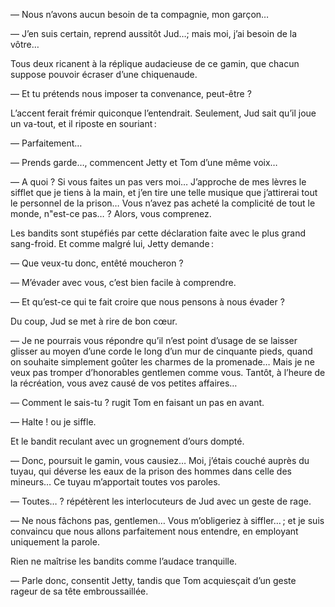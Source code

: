 — Nous n’avons aucun besoin de ta compagnie, mon garçon…

— J’en suis certain, reprend aussitôt Jud…; mais moi, j’ai besoin de la vôtre…

Tous deux ricanent à la réplique audacieuse de ce gamin, que
chacun suppose pouvoir écraser d’une chiquenaude.

— Et tu prétends nous imposer ta convenance, peut-être ?

L’accent ferait frémir quiconque l’entendrait. Seulement, Jud sait qu’il joue un va-tout, et il riposte en souriant :

— Parfaitement…

— Prends garde…, commencent Jetty et Tom d’une même voix…

— A quoi ? Si vous faites un pas vers moi… J’approche de mes lèvres le sifflet que je tiens à la main, et j’en tire une telle musique que j’attirerai tout le personnel de la prison… Vous n’avez pas acheté la complicité de tout le monde, n"est-ce pas… ? Alors, vous comprenez.

Les bandits sont stupéfiés par cette déclaration faite avec le plus grand sang-froid. Et comme malgré lui, Jetty demande :

— Que veux-tu donc, entêté moucheron ?

— M’évader avec vous, c’est bien facile à comprendre.

— Et qu’est-ce qui te fait croire que nous pensons à nous évader ?

Du coup, Jud se met à rire de bon cœur.

— Je ne pourrais vous répondre qu’il n’est point d’usage de se laisser glisser au moyen d’une corde le long d’un mur de cinquante pieds, quand on souhaite simplement goûter les charmes de la promenade… Mais je ne veux pas tromper d’honorables gentlemen comme vous. Tantôt, à l’heure de la récréation, vous avez causé de vos petites affaires…

— Comment le sais-tu ? rugit Tom en faisant un pas en avant.

— Halte ! ou je siffle.

Et le bandit reculant avec un grognement d’ours dompté.

— Donc, poursuit le gamin, vous causiez… Moi, j’étais couché auprès du tuyau, qui déverse les eaux de la prison des hommes dans celle des mineurs… Ce tuyau m’apportait toutes vos paroles.

— Toutes… ? répétèrent les interlocuteurs de Jud avec un geste de rage.

— Ne nous fâchons pas, gentlemen… Vous m’obligeriez à siffler… ; et je suis convaincu que nous allons parfaitement nous entendre, en employant uniquement la parole.

Rien ne maîtrise les bandits comme l’audace tranquille.

— Parle donc, consentit Jetty, tandis que Tom acquiesçait d’un geste rageur de sa tête embroussaillée.

